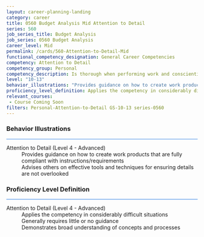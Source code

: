 ```yaml
---
layout: career-planning-landing
category: career
title: 0560 Budget Analysis Mid Attention to Detail
series: 560
job_series_title: Budget Analysis
job_series: 0560 Budget Analysis
career_level: Mid
permalink: /cards/560-Attention-to-Detail-Mid
functional_competency_designation: General Career Competencies
competency: Attention to Detail
competency_group: Personal
competency_description: Is thorough when performing work and conscientious about attending to detail
level: "10-13"
behavior_illustrations: "Provides guidance on how to create work products that are fully compliant with instructions/requirements ? Advises others on effective tools and techniques for ensuring details are not overlooked"
proficiency_level_definition: Applies the competency in considerably difficult situations ? Generally requires little or no guidance ? Demonstrates broad understanding of concepts and processes
relevant_courses: 
 - Course Coming Soon
filters: Personal-Attention-to-Detail GS-10-13 series-0560
---
```


<div class="desktop:grid-col-6 margin-y-3">
  <div class="border-top-2 bg-white padding-3 shadow-5 height-full members-hover border-1px button-border border-top-blue radius-lg card-text-color">
    <h3>Behavior Illustrations</h3>
    <hr style="background-color: #1b74e0 !important;"/>
    <dl class="text-base card-content-color"><dt>Attention to Detail (Level 4 - Advanced)</dt><dd>Provides guidance on how to create work products that are fully compliant with instructions/requirements </dd><dd> Advises others on effective tools and techniques for ensuring details are not overlooked</dd></dl>
  </div>
</div>
<div class="desktop:grid-col-6 margin-y-3">
  <div class="border-top-2 bg-white padding-3 shadow-5 height-full members-hover border-1px button-border border-top-blue radius-lg card-text-color">
    <h3>Proficiency Level Definition</h3>
     <hr style="background-color: #1b74e0 !important;"/>
    <dl class="text-base card-content-color"><dt>Attention to Detail (Level 4 - Advanced)</dt><dd>Applies the competency in considerably difficult situations </dd><dd> Generally requires little or no guidance </dd><dd> Demonstrates broad understanding of concepts and processes</dd></dl>
  </div>
</div>